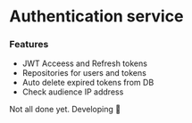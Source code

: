 # Authentication service

### Features
- JWT Acceess and Refresh tokens
- Repositories for users and tokens
- Auto delete expired tokens from DB
- Check audience IP address

Not all done yet. Developing :art: